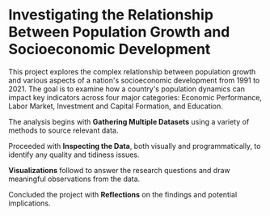 # Investigating the Relationship Between Population Growth and Socioeconomic Development

This project explores the complex relationship between population growth and various aspects of a nation's socioeconomic development from 1991 to 2021. The goal is to examine how a country's population dynamics can impact key indicators across four major categories: Economic Performance, Labor Market, Investment and Capital Formation, and Education.

The analysis begins with **Gathering Multiple Datasets** using a variety of methods to source relevant data.

Proceeded with **Inspecting the Data**, both visually and programmatically, to identify any quality and tidiness issues. 

**Visualizations** followd to answer the research questions and draw meaningful observations from the data.

Concluded the project with **Reflections** on the findings and potential implications.

